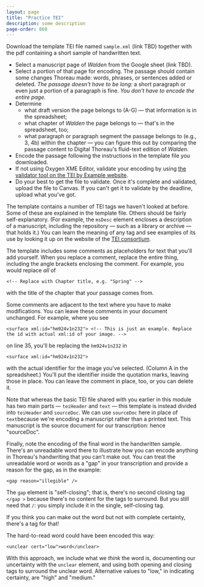 ```yaml
---
layout: page
title: "Practice TEI"
description: some description
page-order: 860
---
```


Download the template TEI file named `sample.xml` (link TBD) together with the pdf containing a short sample of handwritten text.

  - Select a manuscript page of *Walden* from the Google sheet (link TBD).
  - Select a portion of that page for encoding. The passage should contain some changes Thoreau made: words, phrases, or sentences added or deleted. *The passage doesn't have to be long*: a short paragraph or even just a portion of a paragraph is fine. *You don't have to encode the entire page.*
  - Determine
      - what draft version the page belongs to (A-G) — that information is in the spreadsheet;
      - what chapter of *Walden* the page belongs to — that's in the spreadsheet, too;
      - what paragraph or paragraph segment the passage belongs to (e.g., 3, 4b) within the chapter — you can figure this out by comparing the passage content to Digital Thoreau's fluid-text edition of *Walden.*
  - Encode the passage following the instructions in the template file you downloaded.
  - If not using Oxygen XME Editor, validate your encoding by using [the validator tool on the TEI by Example website](https://teibyexample.org/xquery/TBEvalidator.xq).
  - Do your best to get the file to validate. Once it's complete and validated, upload the file to Canvas. If you can't get it to validate by the deadline, upload what you've got.

The template contains a number of TEI tags we haven't looked at before. Some of these are explained in the template file. Others should be fairly self-explanatory. (For example, the `msDesc` element encloses a description of a manuscript, including the repository — such as a library or archive — that holds it.) You can learn the meaning of any tag and see examples of its use by looking it up on the website of the [TEI consortium](https://tei-c.org/release/doc/tei-p5-doc/en/html/index.html).

The template includes some comments as placeholders for text that you'll add yourself. When you replace a comment, replace the entire thing, including the angle brackets enclosing the comment. For example, you would replace *all* of

    <!-- Replace with Chapter title, e.g. "Spring" -->

with the title of the chapter that your passage comes from.

Some comments are adjacent to the text where you have to make modifications. You can leave these comments in your document unchanged. For example, where you see

    <surface xml:id="hm924v1n232"> <!-- This is just an example. Replace the id with actual xml:id of your image. -->

on line 35, you'll be replacing the `hm924v1n232` in

    <surface xml:id="hm924v1n232">

with the actual identifier for the image you've selected. (Column A in the spreadsheet.) You'll put the identifier inside the quotation marks, leaving those in place. You can leave the comment in place, too, or you can delete it.

Note that whereas the basic TEI file shared with you earlier in this module has two main parts — `teiHeader` and `text` — this template is instead divided into `teiHeader` and `sourceDoc`. We can use `sourceDoc` here in place of `text`because we're encoding a manuscript rather than a printed text. This manuscript is the source document for our transcription: hence "sourceDoc".

Finally, note the encoding of the final word in the handwritten sample. There's an unreadable word there to illustrate how you can encode anything in Thoreau's handwriting that you can't make out. You can treat the unreadable word or words as a "gap" in your transcription and provide a reason for the gap, as in the example:

    <gap reason="illegible" />

The `gap` element is "self-closing"; that is, there's no second closing tag `</gap >` because there's no content for the tags to surround. But you still need that `/`: you simply include it in the single, self-closing tag.

If you think you can make out the word but not with complete certainty, there's a tag for that!

The hard-to-read word could have been encoded this way:

    <unclear cert="low">word</unclear>

With this approach, we include what we *think* the word is, documenting our uncertainty with the `unclear` element, and using both opening and closing tags to surround the unclear word. Alternative values to "low," in indicating certainty, are "high" and "medium."